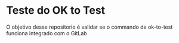 # Teste do OK to Test

O objetivo desse repositorio é validar se o commando de ok-to-test funciona integrado com o GitLab